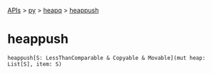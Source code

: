 [APIs](../../index.md) > [py](../index.md) > [heapq](./index.md) > [heappush]()

# heappush

```
heappush[S: LessThanComparable & Copyable & Movable](mut heap: List[S], item: S)
```
